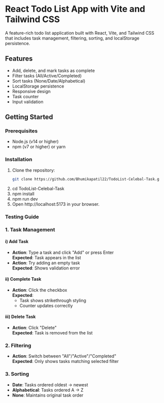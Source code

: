 # React Todo List App with Vite and Tailwind CSS

A feature-rich todo list application built with React, Vite, and Tailwind CSS that includes task management, filtering, sorting, and localStorage persistence.

## Features

- Add, delete, and mark tasks as complete
- Filter tasks (All/Active/Completed)
- Sort tasks (None/Date/Alphabetical)
- LocalStorage persistence
- Responsive design
- Task counter
- Input validation

## Getting Started

### Prerequisites

- Node.js (v14 or higher)
- npm (v7 or higher) or yarn

### Installation

1. Clone the repository:
   ```bash
   git clone https://github.com/Bhumikapatil22/TodoList-Celebal-Task.git
2. cd TodoList-Celebal-Task
3. npm install
4. npm run dev
5. Open http://localhost:5173 in your browser.

### Testing Guide

### 1. Task Management

#### i) Add Task
- **Action**: Type a task and click "Add" or press Enter  
  **Expected**: Task appears in the list
- **Action**: Try adding an empty task  
  **Expected**: Shows validation error

#### ii) Complete Task
- **Action**: Click the checkbox  
  **Expected**: 
  - Task shows strikethrough styling
  - Counter updates correctly

#### iii) Delete Task
- **Action**: Click "Delete"  
  **Expected**: Task is removed from the list

### 2. Filtering
- **Action**: Switch between "All"/"Active"/"Completed"  
  **Expected**: Only shows tasks matching selected filter

### 3. Sorting
- **Date**: Tasks ordered oldest → newest
- **Alphabetical**: Tasks ordered A → Z
- **None**: Maintains original task order
